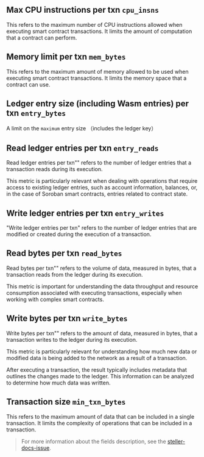 ## Max CPU instructions per txn `cpu_insns`
This refers to the maximum number of CPU instructions allowed when executing smart contract transactions.
It limits the amount of computation that a contract can perform.

## Memory limit per txn `mem_bytes`

This refers to the maximum amount of memory allowed to be used when executing smart contract transactions.
It limits the memory space that a contract can use.

## Ledger entry size (including Wasm entries) per txn `entry_bytes`
A limit on the `maximum` entry size （includes the ledger key）

## Read ledger entries per txn `entry_reads`

Read ledger entries per txn"" refers to the number of ledger entries that a transaction reads during its execution. 

This metric is particularly relevant when dealing with operations that require access to existing ledger entries, such as account information, balances, or, in the case of Soroban smart contracts, entries related to contract state.

## Write ledger entries per txn `entry_writes`

"Write ledger entries per txn" refers to the number of ledger entries that are modified or created during the execution of a transaction. 

## Read bytes per txn `read_bytes`

Read bytes per txn"" refers to the volume of data, measured in bytes, that a transaction reads from the ledger during its execution. 

This metric is important for understanding the data throughput and resource consumption associated with executing transactions, especially when working with complex smart contracts.


## Write bytes per txn `write_bytes`

Write bytes per txn"" refers to the amount of data, measured in bytes, that a transaction writes to the ledger during its execution. 

This metric is particularly relevant for understanding how much new data or modified data is being added to the network as a result of a transaction.

After executing a transaction, the result typically includes metadata that outlines the changes made to the ledger. This information can be analyzed to determine how much data was written.

## Transaction size `min_txn_bytes`

This refers to the maximum amount of data that can be included in a single transaction.
It limits the complexity of operations that can be included in a transaction.

> For more information about the fields description, see the [steller-docs-issue](https://github.com/stellar/stellar-docs/issues/433).

